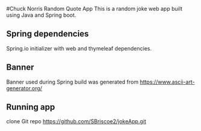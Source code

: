 #Chuck Norris Random Quote App
This is a random joke web app built using Java and Spring boot.

## Spring dependencies
Spring.io initializer with web and thymeleaf dependencies.

## Banner 

Banner used during Spring build was generated from https://www.ascii-art-generator.org/

## Running app

clone Git repo https://github.com/SBriscoe2/jokeApp.git
